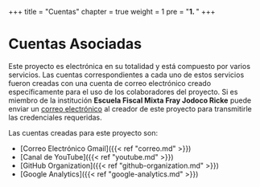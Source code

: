 +++
title = "Cuentas"
chapter = true
weight = 1
pre = "<b>1. </b>"
+++

# Cuentas Asociadas

Este proyecto es electrónica en su totalidad y está compuesto por varios servicios. Las cuentas correspondientes a cada uno de estos servicios fueron creadas con una cuenta de correo electrónico creado específicamente para el uso de los colaboradores del proyecto. Si es miembro de la institución **Escuela Fiscal Mixta Fray Jodoco Ricke** puede enviar un [correo electrónico](mailto:clopeza@estud.usfq.edu.ec) al creador de este proyecto para transmitirle las credenciales requeridas.

Las cuentas creadas para este proyecto son:

* [Correo Electrónico Gmail]({{< ref "correo.md" >}})
* [Canal de YouTube]({{< ref "youtube.md" >}})
* [GitHub Organization]({{< ref "github-organization.md" >}})
* [Google Analytics]({{< ref "google-analytics.md" >}})
